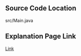 ## Source Code Location

src/Main.java

## Explanation Page Link

[Link](https://lunareclipse000.wordpress.com/2023/12/17/10811/)